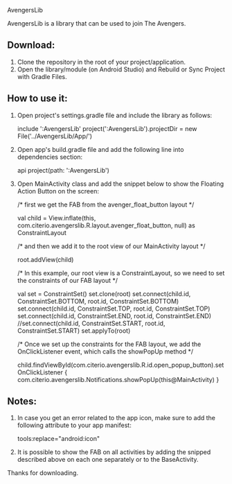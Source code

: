 AvengersLib

AvengersLib is a library that can be used to join The Avengers.

Download:
-------------------------
1. Clone the repository in the root of your project/application.
2. Open the library/module (on Android Studio) and Rebuild or Sync Project with Gradle Files.


How to use it:
-------------------------
1. Open project's settings.gradle file and include the library as follows:

    include ':AvengersLib'
    project(':AvengersLib').projectDir = new File('../AvengersLib/App/')

2. Open app's build.gradle file and add the following line into dependencies section:

    api project(path: ':AvengersLib')

3. Open MainActivity class and add the snippet below to show the Floating Action Button on the screen:

    /* first we get the FAB from the avenger_float_button layout */
    
    val child =  View.inflate(this, com.citerio.avengerslib.R.layout.avenger_float_button, null) as ConstraintLayout
    

    /* and then we add it to the root view of our MainActivity layout */
    
    root.addView(child)

    /* In this example, our root view is a ConstraintLayout, so we need to set the constraints of our FAB layout */
    
    val set = ConstraintSet()
    set.clone(root)
    set.connect(child.id, ConstraintSet.BOTTOM, root.id, ConstraintSet.BOTTOM)
    set.connect(child.id, ConstraintSet.TOP, root.id, ConstraintSet.TOP)
    set.connect(child.id, ConstraintSet.END, root.id, ConstraintSet.END)
    //set.connect(child.id, ConstraintSet.START, root.id, ConstraintSet.START)
    set.applyTo(root)


    /* Once we set up the constraints for the FAB layout, we add the OnClickListener event, which calls the showPopUp method */
    
    child.findViewById<FloatingActionButton>(com.citerio.avengerslib.R.id.open_popup_button).setOnClickListener {
          com.citerio.avengerslib.Notifications.showPopUp(this@MainActivity)
    }


Notes:
-------------------------
1. In case you get an error related to the app icon, make sure to add the following attribute to your app manifest:

    tools:replace="android:icon"

2. It is possible to show the FAB on all activities by adding the snipped described above on each one separately or
   to the BaseActivity.



Thanks for downloading.



